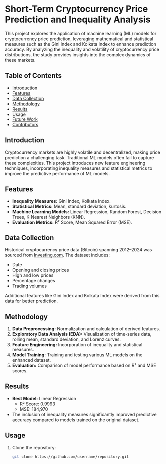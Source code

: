 # Short-Term Cryptocurrency Price Prediction and Inequality Analysis

This project explores the application of machine learning (ML) models for cryptocurrency price prediction, leveraging mathematical and statistical measures such as the Gini Index and Kolkata Index to enhance prediction accuracy. By analyzing the inequality and volatility of cryptocurrency price distributions, the study provides insights into the complex dynamics of these markets.

## Table of Contents
- [Introduction](#introduction)
- [Features](#features)
- [Data Collection](#data-collection)
- [Methodology](#methodology)
- [Results](#results)
- [Usage](#usage)
- [Future Work](#future-work)
- [Contributors](#contributors)

## Introduction
Cryptocurrency markets are highly volatile and decentralized, making price prediction a challenging task. Traditional ML models often fail to capture these complexities. This project introduces new feature engineering techniques, incorporating inequality measures and statistical metrics to improve the predictive performance of ML models.

## Features
- **Inequality Measures:** Gini Index, Kolkata Index.
- **Statistical Metrics:** Mean, standard deviation, kurtosis.
- **Machine Learning Models:** Linear Regression, Random Forest, Decision Trees, K-Nearest Neighbors (KNN).
- **Evaluation Metrics:** R² Score, Mean Squared Error (MSE).

## Data Collection
Historical cryptocurrency price data (Bitcoin) spanning 2012–2024 was sourced from [Investing.com](https://www.investing.com). The dataset includes:
- Date
- Opening and closing prices
- High and low prices
- Percentage changes
- Trading volumes

Additional features like Gini Index and Kolkata Index were derived from this data for better prediction.

## Methodology
1. **Data Preprocessing:** Normalization and calculation of derived features.
2. **Exploratory Data Analysis (EDA):** Visualization of time-series data, rolling mean, standard deviation, and Lorenz curves.
3. **Feature Engineering:** Incorporation of inequality and statistical measures.
4. **Model Training:** Training and testing various ML models on the enhanced dataset.
5. **Evaluation:** Comparison of model performance based on R² and MSE scores.

## Results
- **Best Model:** Linear Regression
  - R² Score: 0.9993
  - MSE: 184,970
- The inclusion of inequality measures significantly improved predictive accuracy compared to models trained on the original dataset.

## Usage
1. Clone the repository:
   ```bash
   git clone https://github.com/username/repository.git
